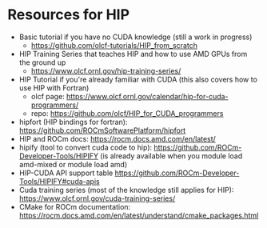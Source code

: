# Resources for HIP
- Basic tutorial if you have no CUDA knowledge (still a work in progress)
  - https://github.com/olcf-tutorials/HIP_from_scratch
- HIP Training Series that teaches HIP and how to use AMD GPUs from the ground up
  - https://www.olcf.ornl.gov/hip-training-series/
- HIP Tutorial if you're already familiar with CUDA (this also covers how to use HIP with Fortran)
  - olcf page: https://www.olcf.ornl.gov/calendar/hip-for-cuda-programmers/
  - repo: https://github.com/olcf/HIP_for_CUDA_programmers 
- hipfort (HIP bindings for fortran): https://github.com/ROCmSoftwarePlatform/hipfort
- HIP and ROCm docs: https://rocm.docs.amd.com/en/latest/
- hipify (tool to convert cuda code to hip): https://github.com/ROCm-Developer-Tools/HIPIFY (is already available when you module load amd-mixed or module load amd)
- HIP-CUDA API support table https://github.com/ROCm-Developer-Tools/HIPIFY#cuda-apis
- Cuda training series (most of the knowledge still applies for HIP): https://www.olcf.ornl.gov/cuda-training-series/
- CMake for ROCm documentation: https://rocm.docs.amd.com/en/latest/understand/cmake_packages.html
